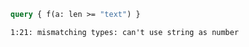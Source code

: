 ```graphql
query { f(a: len >= "text") }
```

```
1:21: mismatching types: can't use string as number
```
